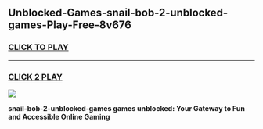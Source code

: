 
## Unblocked-Games-snail-bob-2-unblocked-games-Play-Free-8v676
<h3>
<a href="https://premium76.site?title=snail-bob-2-unblocked-games&ref=15A">CLICK TO PLAY</a></h3>
<hr>

<h3>
<a href="https://premium76.site?title=snail-bob-2-unblocked-games&ref=15A">CLICK 2 PLAY</a>
  
</h3>

<a href="https://premium76.site?title=snail-bob-2-unblocked-games&ref=15A"><img src="https://clearcache.store/games.png"></a>


**snail-bob-2-unblocked-games games unblocked: Your Gateway to Fun and Accessible Online Gaming**
